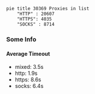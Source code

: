 
```mermaid
pie title 30369 Proxies in list
    "HTTP" : 20607
    "HTTPS": 4035
    "SOCKS" : 8714
```

### Some Info
#### Average Timeout

- mixed: 3.5s
- http: 1.9s
- https: 8.6s
- socks: 6.4s